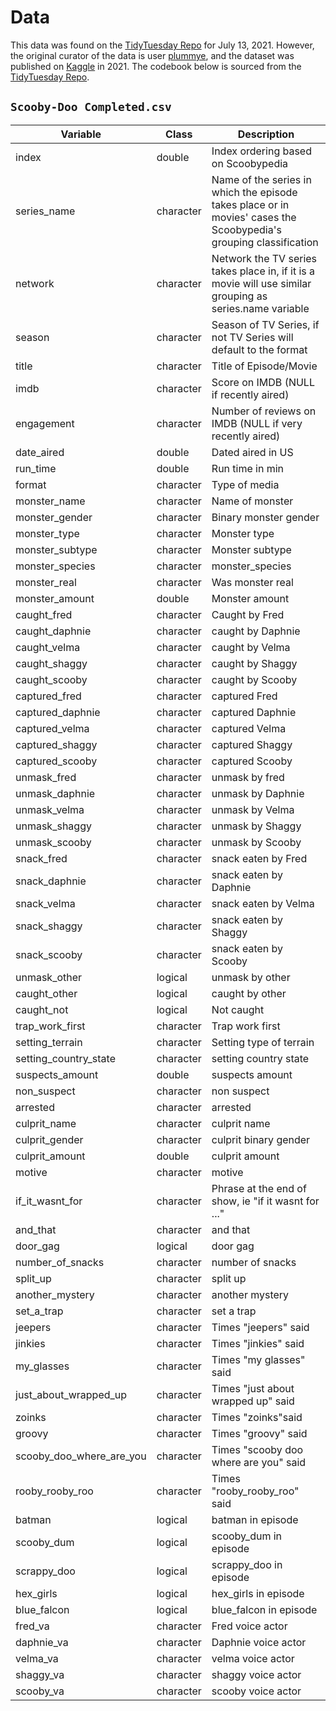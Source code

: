 # Data

This data was found on the [TidyTuesday Repo](https://github.com/rfordatascience/tidytuesday/blob/master/data/2021/2021-07-13/readme.md#scooby-doo-episodes) for July 13, 2021. However, the original curator of the data is user [plummye](https://www.kaggle.com/williamschooleman), and the dataset was published on [Kaggle](https://www.kaggle.com/datasets/williamschooleman/scoobydoo-complete) in 2021. The codebook below is sourced from the [TidyTuesday Repo](https://github.com/rfordatascience/tidytuesday/blob/master/data/2021/2021-07-13/readme.md#scoobydoocsv).

## `Scooby-Doo Completed.csv`

| Variable                 | Class     | Description                                                                                                       |
|--------------------------|-----------|-------------------------------------------------------------------------------------------------------------------|
| index                    | double    | Index ordering based on Scoobypedia                                                                               |
| series_name              | character | Name of the series in which the episode takes place or in movies' cases the Scoobypedia's grouping classification |
| network                  | character | Network the TV series takes place in, if it is a movie will use similar grouping as series.name variable          |
| season                   | character | Season of TV Series, if not TV Series will default to the format                                                  |
| title                    | character | Title of Episode/Movie                                                                                            |
| imdb                     | character | Score on IMDB (NULL if recently aired)                                                                            |
| engagement               | character | Number of reviews on IMDB (NULL if very recently aired)                                                           |
| date_aired               | double    | Dated aired in US                                                                                                 |
| run_time                 | double    | Run time in min                                                                                                   |
| format                   | character | Type of media                                                                                                     |
| monster_name             | character | Name of monster                                                                                                   |
| monster_gender           | character | Binary monster gender                                                                                             |
| monster_type             | character | Monster type                                                                                                      |
| monster_subtype          | character | Monster subtype                                                                                                   |
| monster_species          | character | monster_species                                                                                                   |
| monster_real             | character | Was monster real                                                                                                  |
| monster_amount           | double    | Monster amount                                                                                                    |
| caught_fred              | character | Caught by Fred                                                                                                    |
| caught_daphnie           | character | caught by Daphnie                                                                                                 |
| caught_velma             | character | caught by Velma                                                                                                   |
| caught_shaggy            | character | caught by Shaggy                                                                                                  |
| caught_scooby            | character | caught by Scooby                                                                                                  |
| captured_fred            | character | captured Fred                                                                                                     |
| captured_daphnie         | character | captured Daphnie                                                                                                  |
| captured_velma           | character | captured Velma                                                                                                    |
| captured_shaggy          | character | captured Shaggy                                                                                                   |
| captured_scooby          | character | captured Scooby                                                                                                   |
| unmask_fred              | character | unmask by fred                                                                                                    |
| unmask_daphnie           | character | unmask by Daphnie                                                                                                 |
| unmask_velma             | character | unmask by Velma                                                                                                   |
| unmask_shaggy            | character | unmask by Shaggy                                                                                                  |
| unmask_scooby            | character | unmask by Scooby                                                                                                  |
| snack_fred               | character | snack eaten by Fred                                                                                               |
| snack_daphnie            | character | snack eaten by Daphnie                                                                                            |
| snack_velma              | character | snack eaten by Velma                                                                                              |
| snack_shaggy             | character | snack eaten by Shaggy                                                                                             |
| snack_scooby             | character | snack eaten by Scooby                                                                                             |
| unmask_other             | logical   | unmask by other                                                                                                   |
| caught_other             | logical   | caught by other                                                                                                   |
| caught_not               | logical   | Not caught                                                                                                        |
| trap_work_first          | character | Trap work first                                                                                                   |
| setting_terrain          | character | Setting type of terrain                                                                                           |
| setting_country_state    | character | setting country state                                                                                             |
| suspects_amount          | double    | suspects amount                                                                                                   |
| non_suspect              | character | non suspect                                                                                                       |
| arrested                 | character | arrested                                                                                                          |
| culprit_name             | character | culprit name                                                                                                      |
| culprit_gender           | character | culprit binary gender                                                                                             |
| culprit_amount           | double    | culprit amount                                                                                                    |
| motive                   | character | motive                                                                                                            |
| if_it_wasnt_for          | character | Phrase at the end of show, ie "if it wasnt for \..."                                                              |
| and_that                 | character | and that                                                                                                          |
| door_gag                 | logical   | door gag                                                                                                          |
| number_of_snacks         | character | number of snacks                                                                                                  |
| split_up                 | character | split up                                                                                                          |
| another_mystery          | character | another mystery                                                                                                   |
| set_a_trap               | character | set a trap                                                                                                        |
| jeepers                  | character | Times "jeepers" said                                                                                              |
| jinkies                  | character | Times "jinkies" said                                                                                              |
| my_glasses               | character | Times "my glasses" said                                                                                           |
| just_about_wrapped_up    | character | Times "just about wrapped up" said                                                                                |
| zoinks                   | character | Times "zoinks"said                                                                                                |
| groovy                   | character | Times "groovy" said                                                                                               |
| scooby_doo_where_are_you | character | Times "scooby doo where are you" said                                                                             |
| rooby_rooby_roo          | character | Times "rooby_rooby_roo" said                                                                                      |
| batman                   | logical   | batman in episode                                                                                                 |
| scooby_dum               | logical   | scooby_dum in episode                                                                                             |
| scrappy_doo              | logical   | scrappy_doo in episode                                                                                            |
| hex_girls                | logical   | hex_girls in episode                                                                                              |
| blue_falcon              | logical   | blue_falcon in episode                                                                                            |
| fred_va                  | character | Fred voice actor                                                                                                  |
| daphnie_va               | character | Daphnie voice actor                                                                                               |
| velma_va                 | character | velma voice actor                                                                                                 |
| shaggy_va                | character | shaggy voice actor                                                                                                |
| scooby_va                | character | scooby voice actor                                                                                                |
